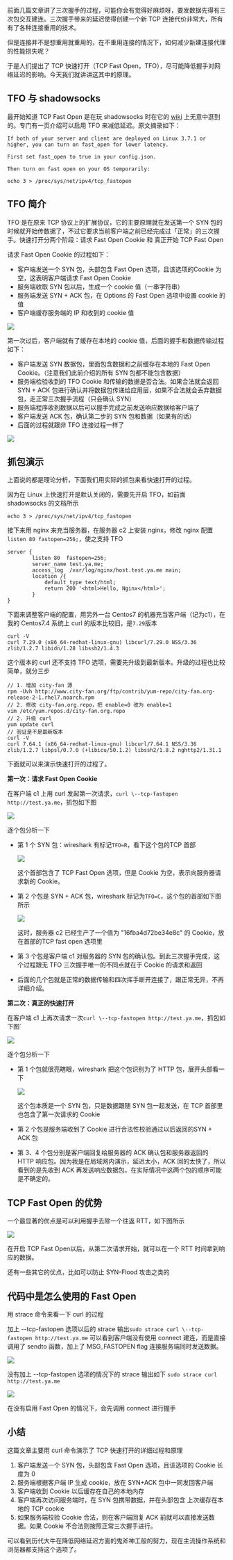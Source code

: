 前面几篇文章讲了三次握手的过程，可能你会有觉得好麻烦呀，要发数据先得有三次包交互建连。三次握手带来的延迟使得创建一个新 TCP 连接代价非常大，所有有了各种连接重用的技术。

但是连接并不是想重用就重用的，在不重用连接的情况下，如何减少新建连接代理的性能损失呢？

于是人们提出了 TCP 快速打开（TCP Fast Open，TFO），尽可能降低握手对网络延迟的影响。今天我们就讲讲这其中的原理。

## TFO 与 shadowsocks

最开始知道 TCP Fast Open 是在玩 shadowsocks 时在它的 [wiki](https://github.com/shadowsocks/shadowsocks/wiki/TCP-Fast-Open) 上无意中逛到的。专门有一页介绍可以启用 TFO 来减低延迟。原文摘录如下：

```
If both of your server and client are deployed on Linux 3.7.1 or higher, you can turn on fast_open for lower latency.

First set fast_open to true in your config.json.

Then turn on fast open on your OS temporarily:

echo 3 > /proc/sys/net/ipv4/tcp_fastopen
```

## TFO 简介

TFO 是在原来 TCP 协议上的扩展协议，它的主要原理就在发送第一个 SYN 包的时候就开始传数据了，不过它要求当前客户端之前已经完成过「正常」的三次握手。快速打开分两个阶段：请求 Fast Open Cookie 和 真正开始 TCP Fast Open

请求 Fast Open Cookie 的过程如下：

* 客户端发送一个 SYN 包，头部包含 Fast Open 选项，且该选项的Cookie 为空，这表明客户端请求 Fast Open Cookie
* 服务端收取 SYN 包以后，生成一个 cookie 值（一串字符串）
* 服务端发送 SYN + ACK 包，在 Options 的 Fast Open 选项中设置 cookie 的值
* 客户端缓存服务端的 IP 和收到的 cookie 值

![](https://user-gold-cdn.xitu.io/2019/4/3/169e2dc0888e6b83?w=1476&h=1090&f=jpeg&s=175173)

第一次过后，客户端就有了缓存在本地的 cookie 值，后面的握手和数据传输过程如下：

* 客户端发送 SYN 数据包，里面包含数据和之前缓存在本地的 Fast Open Cookie。（注意我们此前介绍的所有 SYN 包都不能包含数据）
* 服务端检验收到的 TFO Cookie 和传输的数据是否合法。如果合法就会返回 SYN + ACK 包进行确认并将数据包传递给应用层，如果不合法就会丢弃数据包，走正常三次握手流程（只会确认 SYN）
* 服务端程序收到数据以后可以握手完成之前发送响应数据给客户端了
* 客户端发送 ACK 包，确认第二步的 SYN 包和数据（如果有的话）
* 后面的过程就跟非 TFO 连接过程一样了

![](https://user-gold-cdn.xitu.io/2019/4/3/169e2dc0821ff4f9?w=1426&h=1114&f=jpeg&s=178258)

## 抓包演示

上面说的都是理论分析，下面我们用实际的抓包来看快速打开的过程。

因为在 Linux 上快速打开是默认关闭的，需要先开启 TFO，如前面 shadowsocks 的文档所示

```
echo 3 > /proc/sys/net/ipv4/tcp_fastopen
```

接下来用 nginx 来充当服务器，在服务器 c2 上安装 nginx，修改 nginx 配置`listen 80 fastopen=256;`，使之支持 TFO

```
server {
        listen 80  fastopen=256;
        server_name test.ya.me;
        access_log  /var/log/nginx/host.test.ya.me main;
        location /{
            default_type text/html;
            return 200 '<html>Hello, Nginx</html>';
        }
}
```

下面来调整客户端的配置，用另外一台 Centos7 的机器充当客户端（记为c1），在我的 Centos7.4 系统上 curl 的版本比较旧，是`7.29`版本

```
curl -V
curl 7.29.0 (x86_64-redhat-linux-gnu) libcurl/7.29.0 NSS/3.36 zlib/1.2.7 libidn/1.28 libssh2/1.4.3
```

这个版本的 curl 还不支持 TFO 选项，需要先升级到最新版本。升级的过程也比较简单，就分三步

```
// 1. 增加 city-fan 源
rpm -Uvh http://www.city-fan.org/ftp/contrib/yum-repo/city-fan.org-release-2-1.rhel7.noarch.rpm
// 2. 修改 city-fan.org.repo，把 enable=0 改为 enable=1
vim /etc/yum.repos.d/city-fan.org.repo
// 2. 升级 curl
yum update curl
// 验证是不是最新版本
curl -V
curl 7.64.1 (x86_64-redhat-linux-gnu) libcurl/7.64.1 NSS/3.36 zlib/1.2.7 libpsl/0.7.0 (+libicu/50.1.2) libssh2/1.8.2 nghttp2/1.31.1
```

下面就可以来演示快速打开的过程了。

**第一次：请求 Fast Open Cookie**

在客户端 c1 上用 curl 发起第一次请求，`curl \--tcp-fastopen http://test.ya.me`，抓包如下图

![](https://user-gold-cdn.xitu.io/2019/4/3/169e2dc08502c36d?w=2760&h=480&f=jpeg&s=454007)

逐个包分析一下

* 第 1 个 SYN 包：wireshark 有标记`TFO=R`，看下这个包的TCP 首部

  ![](https://user-gold-cdn.xitu.io/2019/4/3/169e2dc08cc8e768?w=2198&h=482&f=jpeg&s=191416)

  这个首部包含了 TCP Fast Open 选项，但是 Cookie 为空，表示向服务器请求新的 Cookie。

* 第 2 个包是 SYN + ACK 包，wireshark 标记为`TFO=C`，这个包的首部如下图所示

  ![](https://user-gold-cdn.xitu.io/2019/4/3/169e2dc082284dd4?w=2050&h=686&f=jpeg&s=256767)

  这时，服务器 c2 已经生产了一个值为 "16fba4d72be34e8c" 的 Cookie，放在首部的TCP fast open 选项里

* 第 3 个包是客户端 c1 对服务器的 SYN 包的确认包。到此三次握手完成，这个过程跟无 TFO 三次握手唯一的不同点就在于 Cookie 的请求和返回

* 后面的几个包就是正常的数据传输和四次挥手断开连接了，跟正常无异，不再详细介绍。

**第二次：真正的快速打开**

在客户端 c1 上再次请求一次`curl \--tcp-fastopen http://test.ya.me`，抓包如下图\`

![](https://user-gold-cdn.xitu.io/2019/4/3/169e2dc08e4beb55?w=2544&h=412&f=jpeg&s=373259)

逐个包分析一下

* 第 1 个包就很亮瞎眼，wireshark 把这个包识别为了 HTTP 包，展开头部看一下

  ![](https://user-gold-cdn.xitu.io/2019/4/3/169e2dc0bb2bbb78?w=1690&h=1244&f=jpeg&s=567927)

  这个包本质是一个 SYN 包，只是数据跟随 SYN 包一起发送，在 TCP 首部里也包含了第一次请求的 Cookie
* 第 2 个包是服务端收到了 Cookie 进行合法性校验通过以后返回的SYN + ACK 包
* 第 3、4 个包分别是客户端回复给服务器的 ACK 确认包和服务器返回的 HTTP 响应包。因为我是在局域网内演示，延迟太小，ACK 回的太快了，所以看到的是先收到 ACK 再发送响应数据包，在实际情况中这两个包的顺序可能是不确定的。

## TCP Fast Open 的优势

一个最显著的优点是可以利用握手去除一个往返 RTT，如下图所示

![](https://user-gold-cdn.xitu.io/2019/4/3/169e2dc0c15f46e5?w=1946&h=1110&f=jpeg&s=348932)

在开启 TCP Fast Open以后，从第二次请求开始，就可以在一个 RTT 时间拿到响应的数据。

还有一些其它的优点，比如可以防止 SYN-Flood 攻击之类的

## 代码中是怎么使用的 Fast Open

用 strace 命令来看一下 curl 的过程

加上 \--tcp-fastopen 选项以后的 strace 输出`sudo strace curl \--tcp-fastopen http://test.ya.me` 可以看到客户端没有使用 connect 建连，而是直接调用了 sendto 函数，加上了 MSG\_FASTOPEN flag 连接服务端同时发送数据。

![](https://user-gold-cdn.xitu.io/2019/4/3/169e2dc0c2898f97?w=1278&h=291&f=jpeg&s=145597)

没有加上 \--tcp-fastopen 选项的情况下的 strace 输出如下 `sudo strace curl http://test.ya.me`

![](https://user-gold-cdn.xitu.io/2019/4/3/169e2dc0c9aa70d0?w=1113&h=350&f=jpeg&s=186251)

在没有启用 Fast Open 的情况下，会先调用 connect 进行握手

## 小结

这篇文章主要用 curl 命令演示了 TCP 快速打开的详细过程和原理

1.  客户端发送一个 SYN 包，头部包含 Fast Open 选项，且该选项的 Cookie 长度为 0
2.  服务端根据客户端 IP 生成 cookie，放在 SYN+ACK 包中一同发回客户端
3.  客户端收到 Cookie 以后缓存在自己的本地内存
4.  客户端再次访问服务端时，在 SYN 包携带数据，并在头部包含 上次缓存在本地的 TCP cookie
5.  如果服务端校验 Cookie 合法，则在客户端回复 ACK 前就可以直接发送数据。如果 Cookie 不合法则按照正常三次握手进行。

可以看到历代大牛在降低网络延迟方面的鬼斧神工般的努力，现在主流操作系统和浏览器都支持这个选项了。
